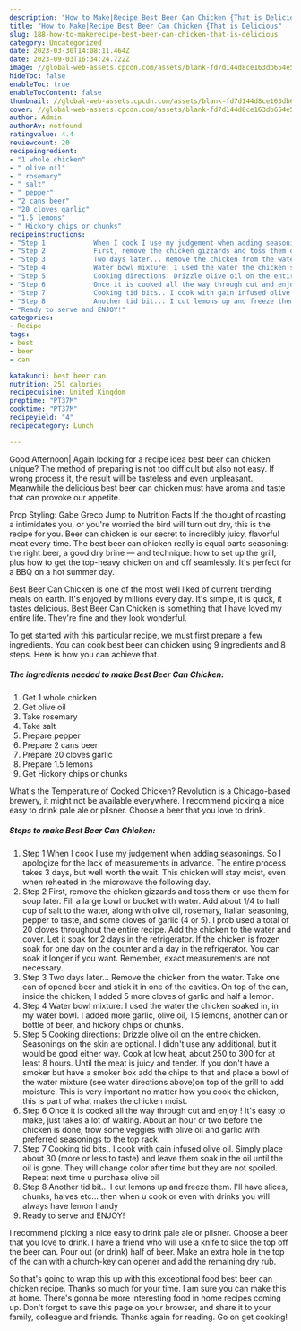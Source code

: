 ```yaml
---
description: "How to Make|Recipe Best Beer Can Chicken {That is Delicious"
title: "How to Make|Recipe Best Beer Can Chicken {That is Delicious"
slug: 188-how-to-makerecipe-best-beer-can-chicken-that-is-delicious
category: Uncategorized
date: 2023-03-30T14:08:11.464Z
date: 2023-09-03T16:34:24.722Z
image: //global-web-assets.cpcdn.com/assets/blank-fd7d144d8ce163db654e5a02c40b08a2775adb7897d16e4062681dc7e1b2800f.png
hideToc: false
enableToc: true
enableTocContent: false
thumbnail: //global-web-assets.cpcdn.com/assets/blank-fd7d144d8ce163db654e5a02c40b08a2775adb7897d16e4062681dc7e1b2800f.png
cover: //global-web-assets.cpcdn.com/assets/blank-fd7d144d8ce163db654e5a02c40b08a2775adb7897d16e4062681dc7e1b2800f.png
author: Admin
authorAv: notfound
ratingvalue: 4.4
reviewcount: 20
recipeingredient:
- "1 whole chicken"
- " olive oil"
- " rosemary"
- " salt"
- " pepper"
- "2 cans beer"
- "20 cloves garlic"
- "1.5 lemons"
- " Hickory chips or chunks"
recipeinstructions:
- "Step 1            When I cook I use my judgement when adding seasonings. So I apologize for the lack of measurements in advance. The entire process takes 3 days, but well worth the wait. This chicken will stay moist, even when reheated in the microwave the following day."
- "Step 2            First, remove the chicken gizzards and toss them or use them for soup later. Fill a large bowl or bucket with water. Add about 1/4 to half cup of salt to the water, along with olive oil, rosemary, Italian seasoning, pepper to taste, and some cloves of garlic (4 or 5). I prob used a total of 20 cloves throughout the entire recipe. Add the chicken to the water and cover. Let it soak for 2 days in the refrigerator. If the chicken is frozen soak for one day on the counter and a day in the refrigerator. You can soak it longer if you want. Remember, exact measurements are not necessary."
- "Step 3            Two days later... Remove the chicken from the water. Take one can of opened beer and stick it in one of the cavities. On top of the can, inside the chicken, I added 5 more cloves of garlic and half a lemon."
- "Step 4            Water bowl mixture: I used the water the chicken soaked in, in my water bowl. I added more garlic, olive oil, 1.5 lemons, another can or bottle of beer, and hickory chips or chunks."
- "Step 5            Cooking directions: Drizzle olive oil on the entire chicken. Seasonings on the skin are optional. I didn&#39;t use any additional, but it would be good either way. Cook at low heat, about 250 to 300 for at least 8 hours. Until the meat is juicy and tender. If you don&#39;t have a smoker but have a smoker box add the chips to that and place a bowl of the water mixture (see water directions above)on top of the grill to add moisture. This is very important no matter how you cook the chicken, this is part of what makes the chicken moist."
- "Step 6            Once it is cooked all the way through cut and enjoy ! It&#39;s easy to make, just takes a lot of waiting. About an hour or two before the chicken is done, trow some veggies with olive oil and garlic with preferred seasonings to the top rack."
- "Step 7            Cooking tid bits.. I cook with gain infused olive oil. Simply place about 30 (more or less to taste) and leave them soak in the oil until the oil is gone. They will change color after time but they are not spoiled. Repeat next time u purchase olive oil"
- "Step 8            Another tid bit... I cut lemons up and freeze them. I&#39;ll have slices, chunks, halves etc... then when u cook or even with drinks you will always have lemon handy"
- "Ready to serve and ENJOY!"
categories:
- Recipe
tags:
- best
- beer
- can

katakunci: best beer can 
nutrition: 251 calories
recipecuisine: United Kingdom
preptime: "PT37M"
cooktime: "PT37M"
recipeyield: "4"
recipecategory: Lunch

---
```



Good Afternoon| Again looking for a recipe idea best beer can chicken unique? The method of preparing is not too difficult but also not easy. If wrong process it, the result will be tasteless and even unpleasant. Meanwhile the delicious best beer can chicken must have aroma and taste that can provoke our appetite.





Prop Styling: Gabe Greco Jump to Nutrition Facts If the thought of roasting a intimidates you, or you&#39;re worried the bird will turn out dry, this is the recipe for you. Beer can chicken is our secret to incredibly juicy, flavorful meat every time. The best beer can chicken really is equal parts seasoning: the right beer, a good dry brine — and technique: how to set up the grill, plus how to get the top-heavy chicken on and off seamlessly. It&#39;s perfect for a BBQ on a hot summer day.

Best Beer Can Chicken is one of the most well liked of current trending meals on earth. It's enjoyed by millions every day. It's simple, it is quick, it tastes delicious. Best Beer Can Chicken is something that I have loved my entire life. They're fine and they look wonderful.


To get started with this particular recipe, we must first prepare a few ingredients. You can cook best beer can chicken using 9 ingredients and 8 steps. Here is how you can achieve that.

<!--inarticleads1-->

##### The ingredients needed to make Best Beer Can Chicken:

1. Get 1 whole chicken
1. Get  olive oil
1. Take  rosemary
1. Take  salt
1. Prepare  pepper
1. Prepare 2 cans beer
1. Prepare 20 cloves garlic
1. Prepare 1.5 lemons
1. Get  Hickory chips or chunks


What&#39;s the Temperature of Cooked Chicken? Revolution is a Chicago-based brewery, it might not be available everywhere. I recommend picking a nice easy to drink pale ale or pilsner. Choose a beer that you love to drink. 

<!--inarticleads2-->

##### Steps to make Best Beer Can Chicken:

1. Step 1            When I cook I use my judgement when adding seasonings. So I apologize for the lack of measurements in advance. The entire process takes 3 days, but well worth the wait. This chicken will stay moist, even when reheated in the microwave the following day.
1. Step 2            First, remove the chicken gizzards and toss them or use them for soup later. Fill a large bowl or bucket with water. Add about 1/4 to half cup of salt to the water, along with olive oil, rosemary, Italian seasoning, pepper to taste, and some cloves of garlic (4 or 5). I prob used a total of 20 cloves throughout the entire recipe. Add the chicken to the water and cover. Let it soak for 2 days in the refrigerator. If the chicken is frozen soak for one day on the counter and a day in the refrigerator. You can soak it longer if you want. Remember, exact measurements are not necessary.
1. Step 3            Two days later... Remove the chicken from the water. Take one can of opened beer and stick it in one of the cavities. On top of the can, inside the chicken, I added 5 more cloves of garlic and half a lemon.
1. Step 4            Water bowl mixture: I used the water the chicken soaked in, in my water bowl. I added more garlic, olive oil, 1.5 lemons, another can or bottle of beer, and hickory chips or chunks.
1. Step 5            Cooking directions: Drizzle olive oil on the entire chicken. Seasonings on the skin are optional. I didn&#39;t use any additional, but it would be good either way. Cook at low heat, about 250 to 300 for at least 8 hours. Until the meat is juicy and tender. If you don&#39;t have a smoker but have a smoker box add the chips to that and place a bowl of the water mixture (see water directions above)on top of the grill to add moisture. This is very important no matter how you cook the chicken, this is part of what makes the chicken moist.
1. Step 6            Once it is cooked all the way through cut and enjoy ! It&#39;s easy to make, just takes a lot of waiting. About an hour or two before the chicken is done, trow some veggies with olive oil and garlic with preferred seasonings to the top rack.
1. Step 7            Cooking tid bits.. I cook with gain infused olive oil. Simply place about 30 (more or less to taste) and leave them soak in the oil until the oil is gone. They will change color after time but they are not spoiled. Repeat next time u purchase olive oil
1. Step 8            Another tid bit... I cut lemons up and freeze them. I&#39;ll have slices, chunks, halves etc... then when u cook or even with drinks you will always have lemon handy
1. Ready to serve and ENJOY!

I recommend picking a nice easy to drink pale ale or pilsner. Choose a beer that you love to drink. I have a friend who will use a knife to slice the top off the beer can. Pour out (or drink) half of beer. Make an extra hole in the top of the can with a church-key can opener and add the remaining dry rub. 

So that's going to wrap this up with this exceptional food best beer can chicken recipe. Thanks so much for your time. I am sure you can make this at home. There's gonna be more interesting food in home recipes coming up. Don't forget to save this page on your browser, and share it to your family, colleague and friends. Thanks again for reading. Go on get cooking!
